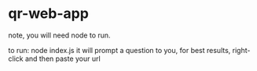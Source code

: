 # qr-web-app

note, you will need node to run.

to run: node index.js
it will prompt a question to you, for best results, right-click and then paste your url
